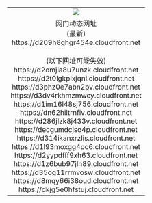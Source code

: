 ﻿<table>
  <tr></tr>
  <tr><td colspan=2 align=center><img src="https://d209h8ghgr454e.cloudfront.net/Up/oGate.jpg" /></td></tr>
  <tr><td colspan=2 align=center>网门动态网址<br/>(最新)
<br>https://d209h8ghgr454e.cloudfront.net
<br/><br/>(以下网址可能失效)
<br>https://d2omjia8u7unzk.cloudfront.net
<br>https://d2t0lgkplxjqni.cloudfront.net
<br>https://d3phz0e7abn2bv.cloudfront.net
<br>https://d3dv4rkhmzmwcy.cloudfront.net
<br>https://d1im16l48sj756.cloudfront.net
<br>https://dn62hiltrnfiv.cloudfront.net
<br>https://d286jlzk8j433v.cloudfront.net
<br>https://decgumdcjso4p.cloudfront.net
<br>https://d314ikanxrzlis.cloudfront.net
<br>https://d1l93moxgg4pc6.cloudfront.net
<br>https://d2yypdfff9xh63.cloudfront.net
<br>https://d1z6bub97jln89.cloudfront.net
<br>https://d35og11rrmvosw.cloudfront.net
<br>https://d8mqy66i38oud.cloudfront.net
<br>https://dkjg5e0hfstuj.cloudfront.net
    </td>
  </tr>
</table>
